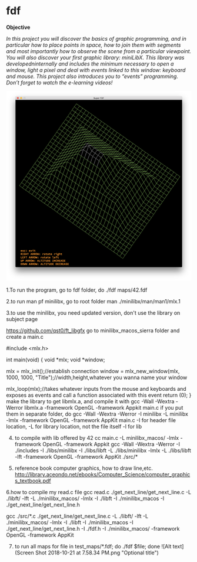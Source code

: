 # fdf

**Objective**

*In this project you will discover the basics of graphic programming, and in particular how to place points in space, how to join them with segments and most importantly how to observe the scene from a particular viewpoint. You will also discover your first graphic library: miniLibX. This library was developedninternally and includes the minimum necessary to open a window, light a pixel and deal with events linked to this window: keyboard and mouse. This project also introduces you to “events” programming. Don’t forget to watch the e-learning videos!*

![screenshot](https://github.com/gutentag1026/fdf/blob/master/FdF_pyramide.png)

1.To run the program, go to fdf folder, do
./fdf maps/42.fdf

2.to run man pf minilibx, go to root folder
man ./minilibx/man/man1/mlx.1

3.to use the minilibx, you need updated version, don't use the library on subject page

https://github.com/qst0/ft_libgfx 
go to minilibx_macos_sierra folder and create a main.c

#include <mlx.h>

int main(void)
{
  void *mlx;
  void *window;
  
  mlx = mlx_init();//establish connection
  window = mlx_new_window(mlx, 1000, 1000, "Title");//width,height,whatever you wanna name your window
  
  mlx_loop(mlx);//takes whatever inputs from the mouse and keyboards and exposes as events and call a function associated with this event
  return (0);
}
make the library to get libmlx.a,
and compile it with gcc -Wall -Wextra -Werror libmlx.a -framework OpenGL -framework Appkit main.c
if you put them in separate folder, do 
gcc -Wall -Wextra -Werror -I minilibx -L minilibx -lmlx -framework OpenGL -framework AppKit main.c
-I for header file location, -L for library location, not the file itself -l for lib

4. to compile with lib offered by 42
cc main.c -L minilibx_macos/ -lmlx -framework OpenGL -framework Appkit
gcc -Wall -Wextra -Werror -I ./includes -I ./libs/minilibx -I ./libs/libft -L ./libs/minilibx -lmlx -L ./libs/libft -lft -framework OpenGL -framework AppKit ./src/*

5. reference book computer graphics, how to draw line,etc.
http://library.aceondo.net/ebooks/Computer_Science/computer_graphics_textbook.pdf

6.how to compile my read.c file
gcc read.c ./get_next_line/get_next_line.c -L ./libft/ -lft -L ./minilibx_macos/ -lmlx -I ./libft -I ./minilibx_macos -I ./get_next_line/get_next_line.h

gcc ./src/*.c  ./get_next_line/get_next_line.c -L ./libft/ -lft -L ./minilibx_macos/ -lmlx -I ./libft -I ./minilibx_macos -I ./get_next_line/get_next_line.h -I ./fdf.h -I ./minilibx_macos/ -framework OpenGL -framework AppKit

7. to run all maps
for file in test_maps/*.fdf; do ./fdf $file; done
![Alt text](Screen Shot 2018-10-21 at 7.58.34 PM.png "Optional title")
